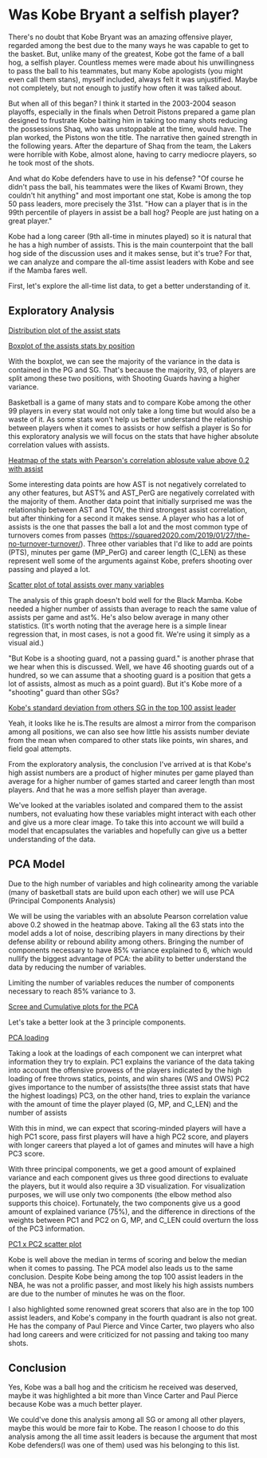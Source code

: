 # Was Kobe Bryant a selfish player?


There's no doubt that Kobe Bryant was an amazing offensive player, regarded among the best due to the many ways he was capable to get to the basket. But, unlike many of the greatest, Kobe got the fame of a ball hog, a selfish player. Countless memes were made about his unwillingness to pass the ball to his teammates, but many Kobe apologists (you might even call them stans), myself included, always felt it was unjustified. Maybe not completely, but not enough to justify how often it was talked about.

But when all of this began? I think it started in the 2003-2004 season playoffs, especially in the finals when Detroit Pistons prepared a game plan designed to frustrate Kobe baiting him in taking too many shots reducing the possessions Shaq, who was unstoppable at the time, would have. The plan worked, the Pistons won the title. The narrative then gained strength in the following years. After the departure of Shaq from the team, the Lakers were horrible with Kobe, almost alone, having to carry mediocre players, so he took most of the shots.

And what do Kobe defenders have to use in his defense? "Of course he didn't pass the ball, his teammates were the likes of Kwami Brown, they couldn't hit anything" and most important one stat, Kobe is among the top 50 pass leaders, more precisely the 31st. "How can a player that is in the 99th percentile of players in assist be a ball hog? People are just hating on a great player."

Kobe had a long career (9th all-time in minutes played) so it is natural that he has a high number of assists. This is the main counterpoint that the ball hog side of the discussion uses and it makes sense, but it's true? For that, we can analyze and compare the all-time assist leaders with Kobe and see if the Mamba fares well. 

First, let's explore the all-time list data, to get a better understanding of it.

## Exploratory Analysis

[Distribution plot of the assist stats](/plots/ast_stats_distplot.png)

[Boxplot of the assists stats by position](/plots/assist_boxplot.png)


With the boxplot, we can see the majority of the variance in the data is contained in the PG and SG. That's because the majority, 93, of players are split among these two positions, with Shooting Guards having a higher variance.

Basketball is a game of many stats and to compare Kobe among the other 99 players in every stat would not only take a long time but would also be a waste of it. As some stats won't help us better understand the relationship between players when it comes to assists or how selfish a player is So for this exploratory analysis we will focus on the stats that have higher absolute correlation values with assists.

[Heatmap of the stats with Pearson's correlation ablosute value above 0.2 with assist](/plots/corr_heatmap.png)

Some interesting data points are how AST is not negatively correlated to any other features, but AST% and AST_PerG are negatively correlated with the majority of them. Another data point that initially surprised me was the relationship between AST and TOV, the third strongest assist correlation, but after thinking for a second it makes sense. A player who has a lot of assists is the one that passes the ball a lot and the most common type of turnovers comes from passes (https://squared2020.com/2019/01/27/the-no-turnover-turnover/). Three other variables that I'd like to add are points (PTS), minutes per game (MP_PerG) and career length (C_LEN) as these represent well some of the arguments against Kobe, prefers shooting over passing and played a lot.

[Scatter plot of total assists over many variables](/plots/scatter_plot.png)

The analysis of this graph doesn't bold well for the Black Mamba. Kobe needed a higher number of assists than average to reach the same value of assists per game and ast%. He's also below average in many other statistics. (It's worth noting that the average here is a simple linear regression that, in most cases, is not a good fit. We're using it simply as a visual aid.)

"But Kobe is a shooting guard, not a passing guard." is another phrase that we hear when this is discussed. Well, we have 46 shooting guards out of a hundred, so we can assume that a shooting guard is a position that gets a lot of assists, almost as much as a point guard). But it's Kobe more of a "shooting" guard than other SGs?

[Kobe's standard deviation from others SG in the top 100 assist leader](/plots/std_dev_barrplot.png)

Yeah, it looks like he is.The results are almost a mirror from the comparison among all positions, we can also see how little his assists number deviate from the mean when compared to other stats like points, win shares, and field goal attempts.

From the exploratory analysis, the conclusion I've arrived at is that Kobe's high assist numbers are a product of higher minutes per game played than average for a higher number of games started and career length than most players. And that he was a more selfish player than average.


We've looked at the variables isolated and compared them to the assist numbers, not evaluating how these variables might interact with each other and give us a more clear image. To take this into account we will build a model that encapsulates the variables and hopefully can give us a better understanding of the data.

## PCA Model
Due to the high number of variables and high colinearity among the variable (many of basketball stats are build upon each other) we will use PCA (Principal Components Analysis)

We will be using the variables with an absolute Pearson correlation value above 0.2 showed in the heatmap above. Taking all the 63 stats into the model adds a lot of noise, describing players in many directions by their defense ability or rebound ability among others. Bringing the number of components necessary to have 85% variance explained to 6, which would nullify the biggest advantage of PCA: the ability to better understand the data by reducing the number of variables.

Limiting the number of variables reduces the number of components necessary to reach 85% variance to 3.

[Scree and Cumulative plots for the PCA](/plots/scree_plot.pmg)

Let's take a better look at the 3 principle components.

[PCA loading](/plots/loading_heatmap.png)

Taking a look at the loadings of each component we can interpret what information they try to explain. PC1 explains the variance of the data taking into account the offensive prowess of the players indicated by the high loading of free throws statics, points, and win shares (WS and OWS) PC2 gives importance to the number of assists(the three assist stats that have the highest loadings) PC3, on the other hand, tries to explain the variance with the amount of time the player played (G, MP, and C_LEN) and the number of assists

With this in mind, we can expect that scoring-minded players will have a high PC1 score, pass first players will have a high PC2 score, and players with longer careers that played a lot of games and minutes will have a high PC3 score.

With three principal components, we get a good amount of explained variance and each component gives us three good directions to evaluate the players, but it would also require a 3D visualization. For visualization purposes, we will use only two components (the elbow method also supports this choice). Fortunately, the two components give us a good amount of explained variance (75%), and the difference in directions of the weights between PC1 and PC2 on G, MP, and C_LEN could overturn the loss of the PC3 information.

[PC1 x PC2 scatter plot](/plots/PCA_scatterplotpng)

Kobe is well above the median in terms of scoring and below the median when it comes to passing. The PCA model also leads us to the same conclusion. Despite Kobe being among the top 100 assist leaders in the NBA, he was not a prolific passer, and most likely his high assists numbers are due to the number of minutes he was on the floor. 

I also highlighted some renowned great scorers that also are in the top 100 assist leaders, and Kobe's company in the fourth quadrant is also not great. He has the company of Paul Pierce and Vince Carter, two players who also had long careers and were criticized for not passing and taking too many shots.

## Conclusion
Yes, Kobe was a ball hog and the criticism he received was deserved, maybe it was highlighted a bit more than Vince Carter and Paul Pierce because Kobe was a much better player.

We could've done this analysis among all SG or among all other players, maybe this would be more fair to Kobe. The reason I choose to do this analysis among the all time assit leaders is because the argument that most Kobe defenders(I was one of them) used was his belonging to this list.


